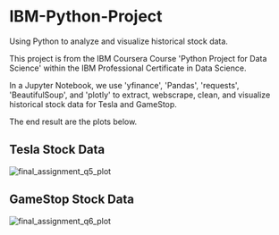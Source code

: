 # IBM-Python-Project
Using Python to analyze and visualize historical stock data.

This project is from the IBM Coursera Course 'Python Project for Data Science' within the IBM Professional Certificate in Data Science.

In a Jupyter Notebook, we use 'yfinance', 'Pandas', 'requests', 'BeautifulSoup', and 'plotly' to extract, webscrape, clean, and visualize historical stock
data for Tesla and GameStop.

The end result are the plots below.
## Tesla Stock Data
![final_assignment_q5_plot](https://user-images.githubusercontent.com/50031286/216363635-e9ad43ab-6374-4371-862c-adc9d4ec4c28.png)

## GameStop Stock Data
![final_assignment_q6_plot](https://user-images.githubusercontent.com/50031286/216363659-ecd63663-b131-45ec-96ec-08e0dd85dded.png)
